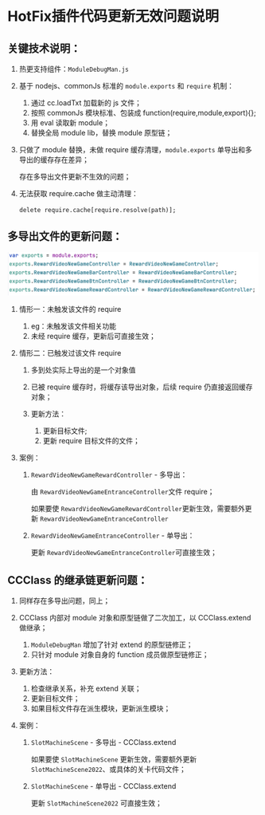 # HotFix插件代码更新无效问题说明

## 关键技术说明：

1. 热更支持组件：`ModuleDebugMan.js`
2. 基于 nodejs、commonJs 标准的 `module.exports` 和 `require` 机制：

   1. 通过 cc.loadTxt 加载新的 js 文件；
   2. 按照 commonJs 模块标准、包装成 function(require,module,export){};
   3. 用 eval 读取新 module；
   4. 替换全局 module lib，替换 module 原型链；
3. 只做了 module 替换，未做 require 缓存清理，`module.exports` 单导出和多导出的缓存存在差异；

   存在多导出文件更新不生效的问题；
4. 无法获取 require.cache 做主动清理：

   `delete require.cache[require.resolve(path)];`

## 多导出文件的更新问题：

![image](/assets/c961e456e5f0aa4badebcfe3b130d14a.png)

1. 情形一：未触发该文件的 require

   1. eg：未触发该文件相关功能
   2. 未经 require 缓存，更新后可直接生效；
2. 情形二：已触发过该文件 require

   1. 多到处实际上导出的是一个对象值
   2. 已被 require 缓存时，将缓存该导出对象，后续 require 仍直接返回缓存对象；
   3. 更新方法：

      1. 更新目标文件;
      2. 更新 require 目标文件的文件；
3. 案例：

   1. `RewardVideoNewGameRewardController` - 多导出：

      由 `RewardVideoNewGameEntranceController`文件 require；

      如果要使 `RewardVideoNewGameRewardController`更新生效，需要额外更新 `RewardVideoNewGameEntranceController`
   2. `RewardVideoNewGameEntranceController` - 单导出：

      更新 `RewardVideoNewGameEntranceController`可直接生效；

## CCClass 的继承链更新问题：

1. 同样存在多导出问题，同上；
2. CCClass 内部对 module 对象和原型链做了二次加工，以 CCClass.extend 做继承；

   1. `ModuleDebugMan` 增加了针对 extend 的原型链修正；
   2. 只针对 module 对象自身的 function 成员做原型链修正；
3. 更新方法：

   1. 检查继承关系，补充 extend 关联；
   2. 更新目标文件；
   3. 如果目标文件存在派生模块，更新派生模块；
4. 案例：

   1. `SlotMachineScene` - 多导出 - CCClass.extend

      如果要使 `SlotMachineScene` 更新生效，需要额外更新 `SlotMachineScene2022`、或具体的关卡代码文件；
   2. `SlotMachineScene` - 单导出 - CCClass.extend

      更新 `SlotMachineScene2022` 可直接生效；

‍
